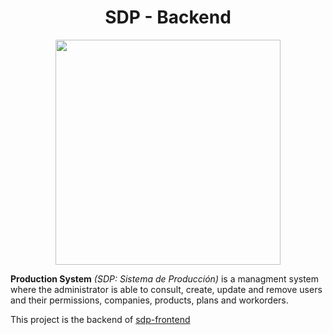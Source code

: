 
<div align="center">
 
  # SDP - Backend

  <img width="360" src="https://github.com/pabloluceroschneider/sdp-backend/assets/43233080/0ffcbfb9-4127-415e-a7b3-e7e20fd3b3e0" />
  
</div>

**Production System** *(SDP: Sistema de Producción)* is a managment system where the administrator is able to consult, create, update and remove users and their permissions, companies, products, plans and workorders.

This project is the backend of [sdp-frontend](https://github.com/pabloluceroschneider/sdp-frontend)
